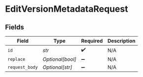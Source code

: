 # EditVersionMetadataRequest


## Fields

| Field              | Type               | Required           | Description        |
| ------------------ | ------------------ | ------------------ | ------------------ |
| `id`               | *str*              | :heavy_check_mark: | N/A                |
| `replace`          | *Optional[bool]*   | :heavy_minus_sign: | N/A                |
| `request_body`     | *Optional[str]*    | :heavy_minus_sign: | N/A                |